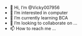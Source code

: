 - 👋 Hi, I’m @Vicky007956
- 👀 I’m interested in computer
- 🌱 I’m currently learning BCA
- 💞️ I’m looking to collaborate on ...
- 📫 How to reach me ...

<!---
Vicky007956/Vicky007956 is a ✨ special ✨ repository because its `README.md` (this file) appears on your GitHub profile.
You can click the Preview link to take a look at your changes.
--->
